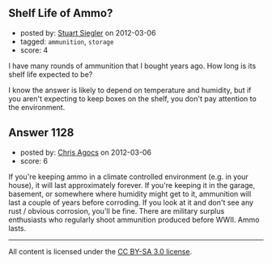 ## Shelf Life of Ammo?

- posted by: [Stuart Siegler](https://stackexchange.com/users/-1/294-stuart-siegler) on 2012-03-06
- tagged: `ammunition`, `storage`
- score: 4

<p>I have many rounds of ammunition that I bought years ago.  How long is its shelf life expected to be? </p>

<p>I know the answer is likely to depend on temperature and humidity, but if you aren't expecting to keep boxes on the shelf, you don't pay attention to the environment.</p>



## Answer 1128

- posted by: [Chris Agocs](https://stackexchange.com/users/-1/12-chris-agocs) on 2012-03-06
- score: 6

<p>If you're keeping ammo in a climate controlled environment (e.g. in your house), it will last approximately forever. If you're keeping it in the garage, basement, or somewhere where humidity might get to it, ammunition will last a couple of years before corroding. If you look at it and don't see any rust / obvious corrosion, you'll be fine. There are military surplus enthusiasts who regularly shoot ammunition produced before WWII. Ammo lasts.</p>




---

All content is licensed under the [CC BY-SA 3.0 license](https://creativecommons.org/licenses/by-sa/3.0/).

